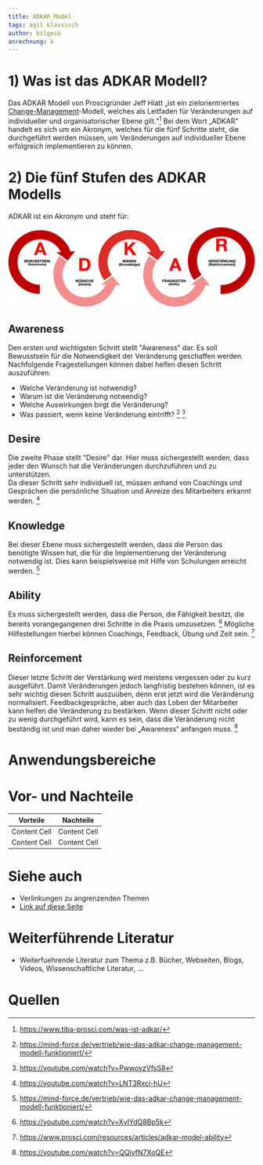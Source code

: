 ```yaml
---
title: ADKAR_Model
tags: agil klassisch
author: bilgesb
anrechnung: k
---
```

# 1) Was ist das ADKAR Modell?
Das ADKAR Modell von Proscigründer Jeff Hiatt „ist ein zielorientriertes [Change-Management](https://github.com/ManagingProjectsSuccessfully/ManagingProjectsSuccessfully.github.io/tree/main/kb/Change_Management)-Modell, welches als Leitfaden für Veränderungen auf individueller und organisatorischer Ebene gilt.“[^1] 
Bei dem Wort „ADKAR“ handelt es sich um ein Akronym, welches für die fünf Schritte steht, die durchgeführt werden müssen, um Veränderungen auf individueller Ebene erfolgreich implementieren zu können. 
# 2) Die fünf Stufen des ADKAR Modells
ADKAR ist ein Akronym und steht für: 

![Beispielabbildung](ADKAR_Model/adkar-modell.jpg)

## Awareness
Den ersten und wichtigsten Schritt stellt "Awareness" dar. Es soll Bewusstsein für die Notwendigkeit der Veränderung geschaffen werden.
Nachfolgende Fragestellungen können dabei helfen diesen Schritt auszuführen:

- Welche Veränderung ist notwendig?
- Warum ist die Veränderung notwendig?
- Welche Auswirkungen birgt die Veränderung?
- Was passiert, wenn keine Veränderung eintrifft? [^2] [^3]


## Desire 

Die zweite Phase stellt "Desire" dar. Hier muss sichergestellt werden, dass jeder den Wunsch hat die Veränderungen durchzuführen und zu unterstützen.  
Da dieser Schritt sehr individuell ist, müssen anhand von Coachings und Gesprächen die persönliche Situation und Anreize des Mitarbeiters erkannt werden. [^4]


## Knowledge

Bei dieser Ebene muss sichergestellt werden, dass die Person das benötigte Wissen hat, die für die Implementierung der Veränderung notwendig ist. Dies kann beispielsweise mit Hilfe von Schulungen erreicht werden. [^2]


## Ability

Es muss sichergestellt werden, dass die Person, die Fähigkeit besitzt, die bereits vorangegangenen drei Schritte in die Praxis umzusetzen. [^5] Mögliche Hilfestellungen hierbei können Coachings, Feedback, Übung und Zeit sein. [^6]


## Reinforcement

Dieser letzte Schritt der Verstärkung wird meistens vergessen oder zu kurz ausgeführt. Damit Veränderungen jedoch langfristig bestehen können, ist es sehr wichtig diesen Schritt auszuüben, denn erst jetzt wird die Veränderung normalisiert. 
Feedbackgespräche, aber auch das Loben der Mitarbeiter kann helfen die Veränderung zu bestärken. 
Wenn dieser Schritt nicht oder zu wenig durchgeführt wird, kann es sein, dass die Veränderung nicht beständig ist und man daher wieder bei „Awareness“ anfangen muss. [^7]


# Anwendungsbereiche



# Vor- und Nachteile

| Vorteile           | Nachteile     |
| -------------------| ------------- |
| Content Cell       | Content Cell  |
| Content Cell       | Content Cell  |



# Siehe auch

* Verlinkungen zu angrenzenden Themen
* [Link auf diese Seite](ADKAR_Model.md)

# Weiterführende Literatur

* Weiterfuehrende Literatur zum Thema z.B. Bücher, Webseiten, Blogs, Videos, Wissenschaftliche Literatur, ...

# Quellen

[^1]: https://www.tiba-prosci.com/was-ist-adkar/
[^2]: https://mind-force.de/vertrieb/wie-das-adkar-change-management-modell-funktioniert/
[^3]: https://youtube.com/watch?v=PwwoyzVfsS8
[^4]: https://youtube.com/watch?v=LNT3Rxci-hU
[^5]: https://youtube.com/watch?v=XvIYdQ8Bp5k
[^6]: https://www.prosci.com/resources/articles/adkar-model-ability
[^7]: https://youtube.com/watch?v=QQjyfN7XoQE
